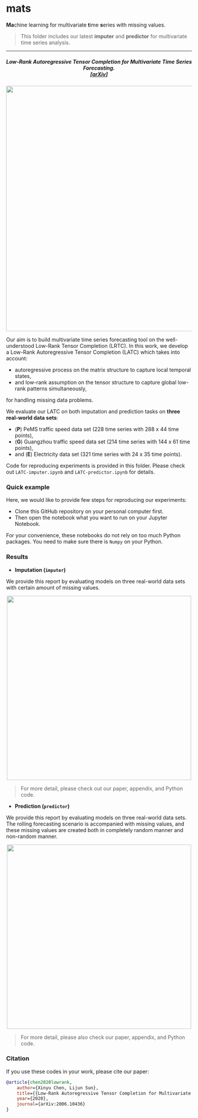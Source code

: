 

# mats

**Ma**chine learning for multivariate **t**ime **s**eries with missing values.

> This folder includes our latest **imputer** and **predictor** for multivariate time series analysis.

-------------------------------------------



<h5 align="center"><i>Low-Rank Autoregressive Tensor Completion for Multivariate Time Series Forecasting.<br>
  [<a href="https://arxiv.org/abs/2006.10436">arXiv</a>]</i></h5>

<p align="center">
<img align="middle" src="https://github.com/xinychen/transdim/blob/master/images/predictor-explained.png" width="666" />
</p>

Our aim is to build multivariate time series forecasting tool on the well-understood Low-Rank Tensor Completion (LRTC). In this work, we develop a Low-Rank Autoregressive Tensor Completion (LATC) which takes into account:

- autoregressive process on the matrix structure to capture local temporal states,
- and low-rank assumption on the tensor structure to capture global low-rank patterns simultaneously,

for handling missing data problems.

We evaluate our LATC on both imputation and prediction tasks on **three real-world data sets**:

- (**P**) PeMS traffic speed data set (228 time series with 288 x 44 time points),
- (**G**) Guangzhou traffic speed data set (214 time series with 144 x 61 time points),
- and (**E**) Electricity data set (321 time series with 24 x 35 time points).

Code for reproducing experiments is provided in this folder. Please check out `LATC-imputer.ipynb` and `LATC-predictor.ipynb` for details.

### Quick example

Here, we would like to provide few steps for reproducing our experiments:

- Clone this GitHub repository on your personal computer first.
- Then open the notebook what you want to run on your Jupyter Notebook.

For your convenience, these notebooks do not rely on too much Python packages. You need to make sure there is `Numpy` on your Python.


### Results

- **Imputation (`imputer`)**

We provide this report by evaluating models on three real-world data sets with certain amount of missing values.

<p align="center">
<img align="middle" src="https://github.com/xinychen/transdim/blob/master/images/lact_imputation_result.png" width="500" />
</p>

> For more detail, please check out our paper, appendix, and Python code.


- **Prediction (`predictor`)**

We provide this report by evaluating models on three real-world data sets. The rolling forecasting scenario is accompanied with missing values, and these missing values are created both in completely random manner and non-random manner.

<p align="center">
<img align="middle" src="https://github.com/xinychen/transdim/blob/master/images/lact_prediction_result.png" width="500" />
</p>


> For more detail, please also check our paper, appendix, and Python code.


### Citation

If you use these codes in your work, please cite our paper:

```bibtex
@article{chen2020lowrank,
    author={Xinyu Chen, Lijun Sun},
    title={{Low-Rank Autoregressive Tensor Completion for Multivariate Time Series Forecasting}},
    year={2020},
    journal={arXiv:2006.10436}
}
```
